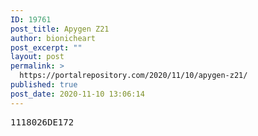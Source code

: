 ```yaml
---
ID: 19761
post_title: Apygen Z21
author: bionicheart
post_excerpt: ""
layout: post
permalink: >
  https://portalrepository.com/2020/11/10/apygen-z21/
published: true
post_date: 2020-11-10 13:06:14
---
```

<pre>1118026DE172</pre>